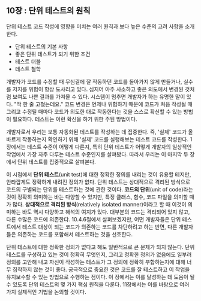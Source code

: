 ## 10장 : 단위 테스트의 원칙
단위 테스트 코드 작성에 영향을 미치는 여러 원칙과 보다 높은 수준의 고려 사항을 소개한다.
- 단위 테스트의 기본 사항
- 좋은 단위 테스트가 되기 위한 조건
- 테스트 더블
- 테스트 철학

개발자가 코드를 수정할 때 무심결에 잘 작동하던 코드를 돌아가지 않게 만들거나, 실수를 저지를 위험이 항상 도사리고 있다.
심지어 아주 사소하고 좋은 의도에서 변경된 것처럼 보여도 나쁜 결과를 가져올 수 있다. 시스템이 멈추면 개발자가 하는 유명한 말이 있다. "딱 한 줄 고쳤는데요."
코드 변경은 언제나 위험하기 때문에 코드가 처음 작성될 때 그리고 수정될 때마다 코드가 의도한 대로 작동한다는 것을 스스로 확신할 수 있는 방법이 필요하다.
테스트는 이런 확신을 하기 위한 주된 방법이다.

개발자로서 우리는 보통 자동화된 테스트를 작성하는 데 집중한다. 즉, '실제' 코드가 올바르게 작동하는지 확인하기 위해 '실제' 코드를 실행해보는 테스트 코드를 작성한다.
1장에서는 테스트 수준이 어떻게 다른지, 특히 단위 테스트가 어떻게 개발자의 일상적인 작업에서 가장 자주 다루는 테스트 수준인지를 살펴봤다.
따라서 우리는 이 마지막 두 장에서 단위 테스트를 집중적으로 살펴본다.

이 시점에서 **단위 테스트**(unit test)에 대한 정확한 정의를 내리는 것이 유용할 테지만, 안타깝게도 정확하게 내려진 정의가 없다.
단위 테스트는 상대적으로 격리된 방식으로 코드의 구별되는 단위를 테스트하는 것에 관한 것이다.
**코드의 단위**(unit of code)라는 것이 정확히 의미하는 바는 다양할 수 있지만, 특정 클래스, 함수, 코드 파일을 의미할 때가 많다.
**상대적으로 격리된 방식**(relatively isolated manner)이라고 할 때 이것이 의미하는 바도 역시 다양하고 해석의 여지가 있다.
대부분의 코드는 격리되어 있지 않고, 다른 수많은 코드에 의존한댜.
10.4.6절에서 살펴보겠지만, 어떤 개발자들은 단위 테스트에서 테스트 대상이 되는 코드가 의존하는 코드를 차단하려고 하는 반면,
다른 개발자들은 의존하는 코드를 포함해서 테스트하는 것을 선호한다.

단위 테스트에 대한 정확한 정의가 없다고 해도 일반적으로 큰 문제가 되지 않는다.
단위 테스트를 구성하고 있는 것이 정확히 무엇인지, 그리고 정확한 정의가 없음에도 일부러 정의를 고안해 내고 자신이 작성하는 테스트가 그 정의에 정확히 부합하는지에 대해
너무 집착하지 않는 것이 좋다. 궁극적으로 중요한 것은 코드를 잘 테스트하고 이 작업을 유지보수할 수 있는 방법으로 수행하는 점이다.
이 장에서는 이를 달성하는 데 도움이 될 수 있도록 단위 테스트의 몇 가지 핵심 원칙을 다룬다. 11장에서는 이를 바탕으로 여러 가지 실제적인 기법을 논의할 것이다.
